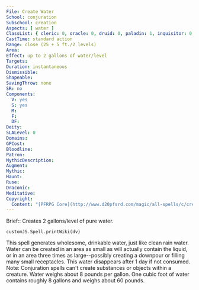 ```yaml
---
File: Create Water
School: conjuration
Subschool: creation
Aspects: [ water ]
ClassList: { cleric: 0, oracle: 0, druid: 0, paladin: 1, inquisitor: 0, shaman: 0, occultist: 0 }
CastTime: standard action
Range: close (25 + 5 ft./2 levels)
Area: 
Effect: up to 2 gallons of water/level
Targets: 
Duration: instantaneous
Dismissible: 
Shapeable: 
SavingThrow: none
SR: no
Components:
  V: yes
  S: yes
  M: 
  F: 
  DF: 
Deity: 
SLALevel: 0
Domains: 
GPCost: 
Bloodline: 
Patron: 
MythicDescription: 
Augment: 
Mythic: 
Haunt: 
Ruse: 
Draconic: 
Meditative: 
Copyright:
  Content: "[PFRPG Core](http://www.d20pfsrd.com/magic/all-spells/c/create-water)"
---
```

Brief:: Creates 2 gallons/level of pure water.

```dataviewjs
customJS.Spell.printWiki(dv)
```

This spell generates wholesome, drinkable water, just like clean rain water. Water can be created in an area as small as will actually contain the liquid, or in an area three times as large--possibly creating a downpour or filling many small receptacles. This water disappears after 1 day if not consumed.  Note: Conjuration spells can't create substances or objects within a creature. Water weighs about 8 pounds per gallon. One cubic foot of water contains roughly 8 gallons and weighs about 60 pounds.
